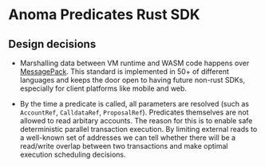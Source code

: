 # Anoma Predicates Rust SDK

## Design decisions
- Marshalling data between VM runtime and WASM code happens over [MessagePack](https://msgpack.org). This standard is implemented in 50+ of different languages and keeps the door open to having future non-rust SDKs, especially for client platforms like mobile and web.
  
- By the time a predicate is called, all parameters are resolved (such as `AccountRef`, `CalldataRef`, `ProposalRef`). Predicates themselves are not allowed to read arbitary accounts. The reason for this is to enable safe deterministic parallel transaction execution. By limiting external reads to a well-known set of addresses we can tell whether there will be a read/write overlap between two transactions and make optimal execution scheduling decisions.


